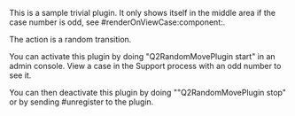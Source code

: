This is a sample trivial plugin.
It only shows itself in the middle area if the case number is odd, see #renderOnViewCase:component:.

The action is a random transition.

You can activate this plugin by doing "Q2RandomMovePlugin start" in an admin console. View a case in the Support process with an odd number to see it.

You can then deactivate this plugin by doing ""Q2RandomMovePlugin stop" or by sending #unregister to the plugin.